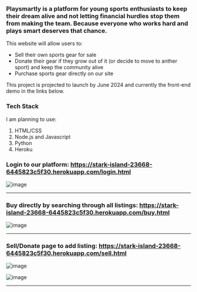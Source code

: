 ### Playsmartly is a platform for young sports enthusiasts to keep their dream alive and not letting financial hurdles stop them from making the team. Because everyone who works hard and plays smart deserves that chance.

This website will allow users to:
- Sell their own sports gear for sale
-  Donate their gear if they grow out of it (or decide to move to anther sport) and keep the community alive
-   Purchase sports gear directly on our site

This project is projected to launch by June 2024 and currently the front-end demo in the links below.

### Tech Stack

I am planning to use:
1) HTML/CSS
2) Node.js and Javascript
3) Python
4) Heroku

### Login to our platform: https://stark-island-23668-6445823c5f30.herokuapp.com/login.html

![image](https://github.com/atulya-singh/Playsmartly/assets/154584565/35defe62-9a30-4b94-9d1f-a6a50691394f)

<hr>

### Buy directly by searching through all listings: https://stark-island-23668-6445823c5f30.herokuapp.com/buy.html

![image](https://github.com/atulya-singh/Playsmartly/assets/154584565/53a4f082-b1a2-49df-9d7c-12f004acf491)

<hr>

### Sell/Donate page to add listing: https://stark-island-23668-6445823c5f30.herokuapp.com/sell.html

![image](https://github.com/atulya-singh/Playsmartly/assets/154584565/4304a418-e55b-463d-b2e0-62e09bea05de)

![image](https://github.com/atulya-singh/Playsmartly/assets/154584565/e94fb961-bee0-4e34-9781-6924d665ae6d)

<hr>


